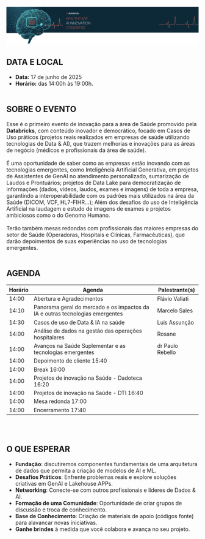 <img src='https://github.com/Databricks-BR/health/raw/main/image/titulo.png' width='800px'></img>

## DATA E LOCAL

* **Data:** 17 de junho de 2025 </br>
* **Horário:** das 14:00h às 19:00h.
</br></br>

## SOBRE O EVENTO

Esse é o primeiro evento de inovação para a área de Saúde promovido pela **Databricks**, com conteúdo inovador e democrático, focado em Casos de Uso práticos (projetos reais realizados em empresas de saúde utilizando tecnologias de Data & AI), que trazem melhorias e inovações para as áreas de negócio (médicos e profissionais da área de saúde).
</br></br>
É uma oportunidade de saber como as empresas estão inovando com as tecnologias emergentes, como Inteligência Artificial Generativa, em projetos de Assistentes de GenAI no atendimento personalizado, sumarização de Laudos e Prontuários; projetos de Data Lake para democratização de informações (dados, vídeos, laudos, exames e imagens) de toda a empresa, garantindo a interoperabilidade com os padrões mais utilizados na área da Saúde (DICOM, VCF, HL7-FIHR…); Além dos desafios do uso de Inteligência Artificial na laudagem e estudo de imagens de exames e projetos ambiciosos como o do Genoma Humano.
</br></br>
Terão também mesas redondas com profissionais das maiores empresas do setor de Saúde (Operadoras, Hospitais e Clínicas, Farmacêuticas), que darão depoimentos de suas experiências no uso de tecnologias emergentes.
</br></br>

## AGENDA

| Horário |  Agenda  | Palestrante(s) |
| -- | -- | -- |
| 14:00  | Abertura e Agradecimentos	| Flávio Valiati |
| 14:10  | Panorama geral do mercado e os impactos da IA e outras tecnologias emergentes | Marcelo Sales |
| 14:30  | Casos de uso de Data & IA na saúde	| Luis Assunção |
| 14:00  | Análise de dados na gestão das operações hospitalares	| Rosane 
| 14:00  | Avanços na Saúde Suplementar e as tecnologias emergentes	| dr Paulo Rebello |
| 14:00  | Depoimento de cliente	15:40
| 14:00  | Break	16:00
| 14:00  | Projetos de inovação na Saúde - Dadoteca	16:20
| 14:00  | Projetos de inovação na Saúde - DTI	16:40
| 14:00  | Mesa redonda	17:00
| 14:00  | Encerramento	17:40


</br></br>

## O QUE ESPERAR

* **Fundação**: discutiremos componentes fundamentais de uma arquitetura de dados que permita a criação de modelos de AI e ML.
* **Desafios Práticos**: Enfrente problemas reais e explore soluções criativas em GenAI e Lakehouse APPs.
* **Networking**: Conecte-se com outros profissionais e líderes de Dados & AI.
* **Formação de uma Comunidade**: Oportunidade de criar grupos de discussão e troca de conhecimento.
* **Base de Conhecimento**:  Criação de materiais de apoio (códigos fonte) para alavancar novas iniciativas.
* **Ganhe brindes** à medida que você colabora e avança no seu projeto. 
</br></br>
